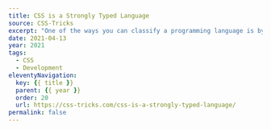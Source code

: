 ```yaml
---
title: CSS is a Strongly Typed Language
source: CSS-Tricks
excerpt: "One of the ways you can classify a programming language is by how strongly or weakly typed it is"
date: 2021-04-13
year: 2021
tags:
  - CSS
  - Development
eleventyNavigation:
  key: {{ title }}
  parent: {{ year }}
  order: 20
  url: https://css-tricks.com/css-is-a-strongly-typed-language/
permalink: false
---
```

